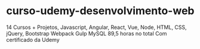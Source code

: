 # curso-udemy-desenvolvimento-web
14 Cursos + Projetos, Javascript, Angular, React, Vue, Node, HTML, CSS, jQuery, Bootstrap Webpack Gulp MySQL
89,5 horas no total
Com certificado da Udemy
